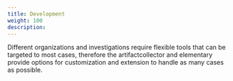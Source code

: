 ```yaml
---
title: Development
weight: 100
description:
---
```


Different organizations and investigations require flexible tools that can be 
targeted to most cases, therefore the artifactcollector and elementary provide
options for customization and extension to handle as many cases as possible.